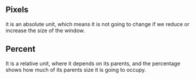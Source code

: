 ## Pixels

it is an absolute unit, which means it is not going to change if we reduce or increase the size of the window.

## Percent

It is a relative unit, where it depends on its parents, and the percentage shows how much of its parents size it is going to occupy.
